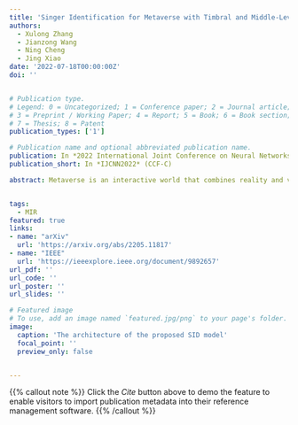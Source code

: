 ```yaml
---
title: 'Singer Identification for Metaverse with Timbral and Middle-Level Perceptual Features'
authors:
  - Xulong Zhang
  - Jianzong Wang
  - Ning Cheng
  - Jing Xiao
date: '2022-07-18T00:00:00Z'
doi: ''


# Publication type.
# Legend: 0 = Uncategorized; 1 = Conference paper; 2 = Journal article;
# 3 = Preprint / Working Paper; 4 = Report; 5 = Book; 6 = Book section;
# 7 = Thesis; 8 = Patent
publication_types: ['1']

# Publication name and optional abbreviated publication name.
publication: In *2022 International Joint Conference on Neural Networks*
publication_short: In *IJCNN2022* (CCF-C)

abstract: Metaverse is an interactive world that combines reality and virtuality, where participants can be virtual avatars. Anyone can hold a concert in a virtual concert hall, and users can quickly identify the real singer behind the virtual idol through the singer identification. Most singer identification methods are processed using the frame-level features. However, expect the singer's timbre, the music frame includes music information, such as melodiousness, rhythm, and tonal. It means the music information is noise for using frame-level features to identify the singers. In this paper, instead of only the frame-level features, we propose to use another two features that address this problem. Middle-level feature, which represents the music's melodiousness, rhythmic stability, and tonal stability, and is able to capture the perceptual features of music. The timbre feature, which is used in speaker identification, represents the singers' voice features. Furthermore, we propose a convolutional recurrent neural network (CRNN) to combine three features for singer identification. The model firstly fuses the frame-level feature and timbre feature and then combines middle-level features to the mix features. In experiments, the proposed method achieves comparable performance on an average F1 score of 0.81 on the benchmark dataset of Artist20, which significantly improves related works.


tags:
  - MIR
featured: true
links:
- name: "arXiv"
  url: 'https://arxiv.org/abs/2205.11817'
- name: "IEEE"
  url: 'https://ieeexplore.ieee.org/document/9892657'
url_pdf: ''
url_code: ''
url_poster: ''
url_slides: ''

# Featured image
# To use, add an image named `featured.jpg/png` to your page's folder.
image:
  caption: 'The architecture of the proposed SID model'
  focal_point: ''
  preview_only: false


---
```


{{% callout note %}}
Click the _Cite_ button above to demo the feature to enable visitors to import publication metadata into their reference management software.
{{% /callout %}}

